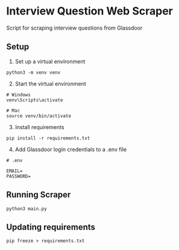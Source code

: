 # Interview Question Web Scraper
Script for scraping interview questions from Glassdoor

## Setup

1. Set up a virtual environment

```shell
python3 -m venv venv
```

2. Start the virtual environment

```shell
# Windows
venv\Scripts\activate

# Mac
source venv/bin/activate
```

3. Install requirements

```shell
pip install -r requirements.txt
```

4. Add Glassdoor login credentials to a .env file

```shell
# .env

EMAIL=
PASSWORD=
```

## Running Scraper

```shell
python3 main.py
```

## Updating requirements

```shell
pip freeze > requirements.txt
```
